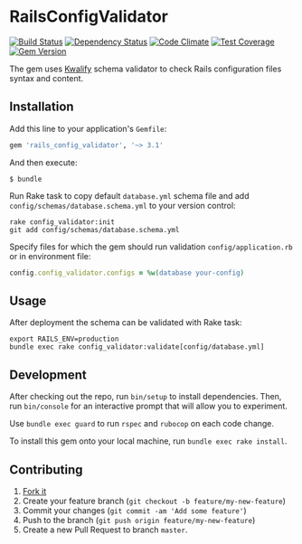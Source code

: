# RailsConfigValidator

[![Build Status](https://travis-ci.org/u2i/rails_config_validator.svg)](https://travis-ci.org/u2i/rails_config_validator)
[![Dependency Status](https://gemnasium.com/u2i/rails_config_validator.svg)](https://gemnasium.com/u2i/rails_config_validator)
[![Code Climate](https://codeclimate.com/github/u2i/rails_config_validator/badges/gpa.svg)](https://codeclimate.com/github/u2i/rails_config_validator)
[![Test Coverage](https://codeclimate.com/github/u2i/rails_config_validator/badges/coverage.svg)](https://codeclimate.com/github/u2i/rails_config_validator/coverage)
[![Gem Version](https://badge.fury.io/rb/rails_config_validator.svg)](http://badge.fury.io/rb/rails_config_validator)

The gem uses [Kwalify](http://www.kuwata-lab.com/kwalify/) schema validator to check Rails configuration files syntax and content.

## Installation

Add this line to your application's `Gemfile`:

```ruby
gem 'rails_config_validator', '~> 3.1'
```

And then execute:

    $ bundle

Run Rake task to copy default `database.yml` schema file and add `config/schemas/database.schema.yml` to your version control:

    rake config_validator:init
    git add config/schemas/database.schema.yml

Specify files for which the gem should run validation `config/application.rb` or in environment file:

```ruby
config.config_validator.configs = %w(database your-config)
```

## Usage

After deployment the schema can be validated with Rake task:

    export RAILS_ENV=production
    bundle exec rake config_validator:validate[config/database.yml]

## Development

After checking out the repo, run `bin/setup` to install dependencies.
Then, run `bin/console` for an interactive prompt that will allow you to experiment.

Use `bundle exec guard` to run `rspec` and `rubocop` on each code change.

To install this gem onto your local machine, run `bundle exec rake install`.

## Contributing

1. [Fork it](https://github.com/u2i/rails_config_validator/fork)
2. Create your feature branch (`git checkout -b feature/my-new-feature`)
3. Commit your changes (`git commit -am 'Add some feature'`)
4. Push to the branch (`git push origin feature/my-new-feature`)
5. Create a new Pull Request to branch `master`.
